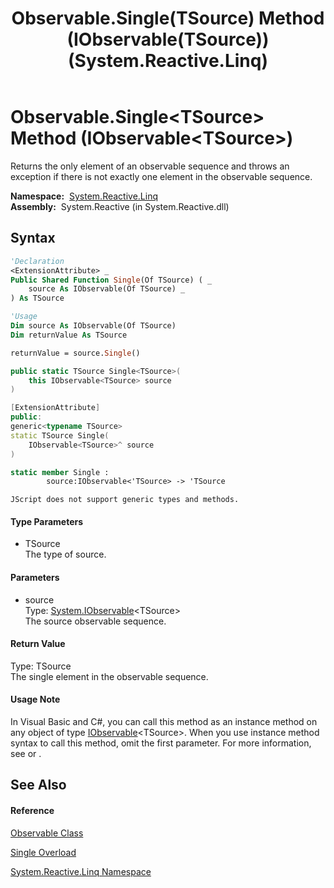 ﻿---
title: Observable.Single(TSource) Method (IObservable(TSource)) (System.Reactive.Linq)
TOCTitle: Single(TSource) Method (IObservable(TSource))
ms:assetid: M:System.Reactive.Linq.Observable.Single``1(System.IObservable{``0})
ms:mtpsurl: https://msdn.microsoft.com/en-us/library/Hh211749(v=VS.103)
ms:contentKeyID: 36069195
ms.date: 06/28/2011
mtps_version: v=VS.103
dev_langs:
- vb
- csharp
- c++
- fsharp
- jscript
---

# Observable.Single\<TSource\> Method (IObservable\<TSource\>)

Returns the only element of an observable sequence and throws an exception if there is not exactly one element in the observable sequence.

**Namespace:**  [System.Reactive.Linq](hh211929\(v=vs.103\).md)  
**Assembly:**  System.Reactive (in System.Reactive.dll)

## Syntax

``` vb
'Declaration
<ExtensionAttribute> _
Public Shared Function Single(Of TSource) ( _
    source As IObservable(Of TSource) _
) As TSource
```

``` vb
'Usage
Dim source As IObservable(Of TSource)
Dim returnValue As TSource

returnValue = source.Single()
```

``` csharp
public static TSource Single<TSource>(
    this IObservable<TSource> source
)
```

``` c++
[ExtensionAttribute]
public:
generic<typename TSource>
static TSource Single(
    IObservable<TSource>^ source
)
```

``` fsharp
static member Single : 
        source:IObservable<'TSource> -> 'TSource 
```

``` jscript
JScript does not support generic types and methods.
```

#### Type Parameters

  - TSource  
    The type of source.

#### Parameters

  - source  
    Type: [System.IObservable](https://msdn.microsoft.com/en-us/library/Dd990377)\<TSource\>  
    The source observable sequence.  

#### Return Value

Type: TSource  
The single element in the observable sequence.  

#### Usage Note

In Visual Basic and C\#, you can call this method as an instance method on any object of type [IObservable](https://msdn.microsoft.com/en-us/library/Dd990377)\<TSource\>. When you use instance method syntax to call this method, omit the first parameter. For more information, see [](https://msdn.microsoft.com/en-us/library/Bb384936) or [](https://msdn.microsoft.com/en-us/library/Bb383977).

## See Also

#### Reference

[Observable Class](hh244252\(v=vs.103\).md)

[Single Overload](hh211670\(v=vs.103\).md)

[System.Reactive.Linq Namespace](hh211929\(v=vs.103\).md)

